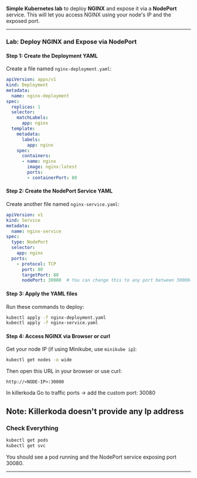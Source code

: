 **Simple Kubernetes lab** to deploy **NGINX** and expose it via a **NodePort** service. This will let you access NGINX using your node's IP and the exposed port.

---

### Lab: Deploy NGINX and Expose via NodePort

#### **Step 1: Create the Deployment YAML**

Create a file named `nginx-deployment.yaml`:

```yaml
apiVersion: apps/v1
kind: Deployment
metadata:
  name: nginx-deployment
spec:
  replicas: 1
  selector:
    matchLabels:
      app: nginx
  template:
    metadata:
      labels:
        app: nginx
    spec:
      containers:
      - name: nginx
        image: nginx:latest
        ports:
        - containerPort: 80
```

#### **Step 2: Create the NodePort Service YAML**

Create another file named `nginx-service.yaml`:

```yaml
apiVersion: v1
kind: Service
metadata:
  name: nginx-service
spec:
  type: NodePort
  selector:
    app: nginx
  ports:
    - protocol: TCP
      port: 80
      targetPort: 80
      nodePort: 30080  # You can change this to any port between 30000–32767
```

#### **Step 3: Apply the YAML files**

Run these commands to deploy:

```bash
kubectl apply -f nginx-deployment.yaml
kubectl apply -f nginx-service.yaml
```

#### **Step 4: Access NGINX via Browser or curl**

Get your node IP (if using Minikube, use `minikube ip`):

```bash
kubectl get nodes -o wide
```

Then open this URL in your browser or use curl:

```
http://<NODE-IP>:30080
```
In killerkoda
Go to traffic ports -> add the custom port: 30080

Note: Killerkoda doesn't provide any Ip address
---

### Check Everything

```bash
kubectl get pods
kubectl get svc
```

You should see a pod running and the NodePort service exposing port 30080.

---

